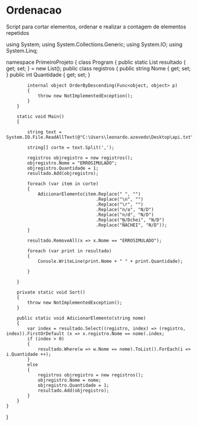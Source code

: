 # Ordenacao
Script para cortar elementos, ordenar e realizar a contagem de elementos repetidos


using System;
using System.Collections.Generic;
using System.IO;
using System.Linq;

namespace PrimeiroProjeto
{
    class Program
    {
        public static List<registros> resultado { get; set; } = new List<registros>();
        public class registros
        {
            public string Nome { get; set; }
            public int Quantidade { get; set; }

            internal object OrderByDescending(Func<object, object> p)
            {
                throw new NotImplementedException();
            }
        }

        static void Main()
        {

            string text = System.IO.File.ReadAllText(@"C:\Users\leonardo.azevedo\Desktop\api.txt");

            string[] corte = text.Split(',');

            registros objregistro = new registros();
            objregistro.Nome = "ERROSIMULADO";
            objregistro.Quantidade = 1;
            resultado.Add(objregistro);

            foreach (var item in corte)
            {
                AdicionarElemento(item.Replace(" ", "")
                                      .Replace("\n", "")
                                      .Replace("\r", "")
                                      .Replace("n/a", "N/D")
                                      .Replace("n/d", "N/D")
                                      .Replace("N/Dchei", "N/D")
                                      .Replace("ÑACHEI", "N/D"));
            }

            resultado.RemoveAll(x => x.Nome == "ERROSIMULADO");

            foreach (var print in resultado)
            {
                Console.WriteLine(print.Nome + " " + print.Quantidade);

            }

        }

        private static void Sort()
        {
            throw new NotImplementedException();
        }

        public static void AdicionarElemento(string nome)
        {
            var index = resultado.Select((registro, index) => (registro, index)).FirstOrDefault (x => x.registro.Nome == nome).index;
            if (index > 0)
            {
                resultado.Where(w => w.Nome == nome).ToList().ForEach(i => i.Quantidade ++);
            }
            else
            {
                registros objregistro = new registros();
                objregistro.Nome = nome;
                objregistro.Quantidade = 1;
                resultado.Add(objregistro);
            }
        }
    }
}
